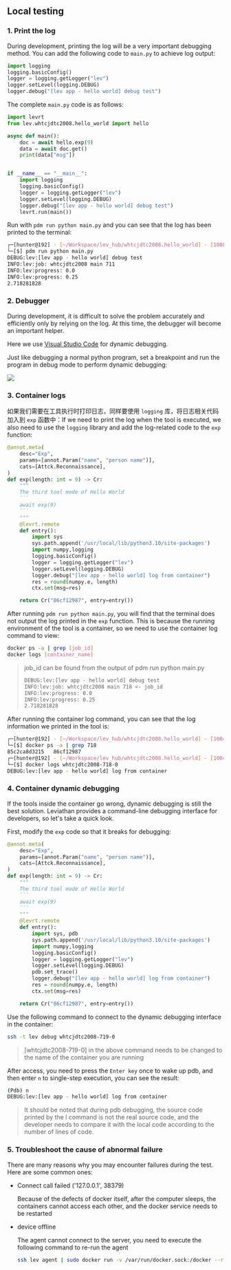 ## Local testing

### 1. Print the log

During development, printing the log will be a very important debugging method. You can add the following code to `main.py` to achieve log output:

```python
import logging
logging.basicConfig()
logger = logging.getLogger("lev")
logger.setLevel(logging.DEBUG)
logger.debug("[lev app - hello world] debug test")
```

The complete `main.py` code is as follows:

```python
import levrt
from lev.whtcjdtc2008.hello_world import hello

async def main():
    doc = await hello.exp(9)
    data = await doc.get()
    print(data["msg"])


if __name__ == "__main__":
    import logging
    logging.basicConfig()
    logger = logging.getLogger("lev")
    logger.setLevel(logging.DEBUG)
    logger.debug("[lev app - hello world] debug test")
    levrt.run(main())
```

Run with `pdm run python main.py` and you can see that the log has been printed to the terminal:

```bash
┌─[hunter@192] - [~/Workspace/lev_hub/whtcjdtc2008.hello_world] - [10085]
└─[$] pdm run python main.py                                                                                                                [12:02:24]
DEBUG:lev:[lev app - hello world] debug test
INFO:lev:job: whtcjdtc2008 main 711
INFO:lev:progress: 0.0
INFO:lev:progress: 0.25
2.718281828
```

### 2. Debugger

During development, it is difficult to solve the problem accurately and efficiently only by relying on the log. At this time, the debugger will become an important helper.

Here we use [Visual Studio Code](https://code.visualstudio.com/) for dynamic debugging.

Just like debugging a normal python program, set a breakpoint and run the program in debug mode to perform dynamic debugging:

![](https://levimg.s3.cn-northwest-1.amazonaws.com.cn/x/%E6%88%AA%E5%B1%8F2022-05-30+20.35.08.png)

### 3. Container logs

如果我们需要在工具执行时打印日志，同样要使用 `logging` 库，将日志相关代码加入到 `exp` 函数中：If we need to print the log when the tool is executed, we also need to use the `logging` library and add the log-related code to the `exp` function:

```python
@annot.meta(
    desc="Exp",
    params=[annot.Param("name", "person name")],
    cats=[Attck.Reconnaissance],
)
def exp(length: int = 9) -> Cr:
    """
    The third tool mode of Hello World
    ```
    await exp(9)
    ```
    """
    @levrt.remote
    def entry():
        import sys
        sys.path.append('/usr/local/lib/python3.10/site-packages')
        import numpy,logging
        logging.basicConfig()
        logger = logging.getLogger("lev")
        logger.setLevel(logging.DEBUG)
        logger.debug("[lev app - hello world] log from container")
        res = round(numpy.e, length)
        ctx.set(msg=res)

    return Cr("86cf12987", entry=entry())
```

After running `pdm run python main.py`, you will find that the terminal does not output the log printed in the `exp` function. This is because the running environment of the tool is a container, so we need to use the container log command to view:

```bash
docker ps -a | grep [job_id]
docker logs [container_name]
```

> job_id can be found from the output of pdm run python main.py
> ```bash
> DEBUG:lev:[lev app - hello world] debug test
> INFO:lev:job: whtcjdtc2008 main 718 <- job_id
> INFO:lev:progress: 0.0
> INFO:lev:progress: 0.25
> 2.718281828
> ```

After running the container log command, you can see that the log information we printed in the tool is:

```bash
┌─[hunter@192] - [~/Workspace/lev_hub/whtcjdtc2008.hello_world] - [10044]
└─[$] docker ps -a | grep 718                                                            [21:20:46]
85c2ca8d3215   86cf12987                                                        "lev func gaRmdW5jyA…"   8 seconds ago    Exited (0) 6 seconds ago                                                    whtcjdtc2008-718-0
┌─[hunter@192] - [~/Workspace/lev_hub/whtcjdtc2008.hello_world] - [10045]
└─[$] docker logs whtcjdtc2008-718-0                                                     [21:20:52]
DEBUG:lev:[lev app - hello world] log from container
```

### 4. Container dynamic debugging

If the tools inside the container go wrong, dynamic debugging is still the best solution. Leviathan provides a command-line debugging interface for developers, so let's take a quick look.

First, modify the `exp` code so that it breaks for debugging:

```python
@annot.meta(
    desc="Exp",
    params=[annot.Param("name", "person name")],
    cats=[Attck.Reconnaissance],
)
def exp(length: int = 9) -> Cr:
    """
    The third tool mode of Hello World
    ```
    await exp(9)
    ```
    """
    @levrt.remote
    def entry():
        import sys, pdb
        sys.path.append('/usr/local/lib/python3.10/site-packages')
        import numpy,logging
        logging.basicConfig()
        logger = logging.getLogger("lev")
        logger.setLevel(logging.DEBUG)
        pdb.set_trace()
        logger.debug("[lev app - hello world] log from container")
        res = round(numpy.e, length)
        ctx.set(msg=res)

    return Cr("86cf12987", entry=entry())
```

Use the following command to connect to the dynamic debugging interface in the container:

```bash
ssh -t lev debug whtcjdtc2008-719-0
```

> [whtcjdtc2008-719-0] in the above command needs to be changed to the name of the container you are running

After access, you need to press the `Enter key` once to wake up pdb, and then enter `n` to single-step execution, you can see the result:

```bash
(Pdb) n
DEBUG:lev:[lev app - hello world] log from container
```

> It should be noted that during pdb debugging, the source code printed by the l command is not the real source code, and the developer needs to compare it with the local code according to the number of lines of code.

### 5. Troubleshoot the cause of abnormal failure

There are many reasons why you may encounter failures during the test. Here are some common ones:

* Connect call failed ('127.0.0.1', 38379)

  Because of the defects of docker itself, after the computer sleeps, the containers cannot access each other, and the docker service needs to be restarted

* device offline

  The agent cannot connect to the server, you need to execute the following command to re-run the agent
  ```bash
  ssh lev agent | sudo docker run -v /var/run/docker.sock:/docker --rm -i talentsec/lev
  ```
